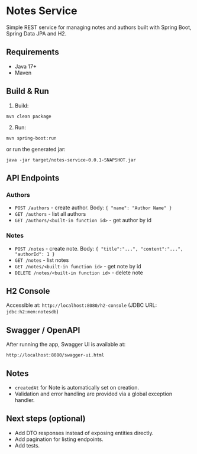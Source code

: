# Notes Service

Simple REST service for managing notes and authors built with Spring Boot, Spring Data JPA and H2.

## Requirements
- Java 17+
- Maven

## Build & Run
1. Build:
```
mvn clean package
```

2. Run:
```
mvn spring-boot:run
```
or run the generated jar:
```
java -jar target/notes-service-0.0.1-SNAPSHOT.jar
```

## API Endpoints

### Authors
- `POST /authors` - create author. Body: `{ "name": "Author Name" }`
- `GET /authors` - list all authors
- `GET /authors/<built-in function id>` - get author by id

### Notes
- `POST /notes` - create note. Body: `{ "title":"...", "content":"...", "authorId": 1 }`
- `GET /notes` - list notes
- `GET /notes/<built-in function id>` - get note by id
- `DELETE /notes/<built-in function id>` - delete note

## H2 Console
Accessible at: `http://localhost:8080/h2-console` (JDBC URL: `jdbc:h2:mem:notesdb`)

## Swagger / OpenAPI
After running the app, Swagger UI is available at:
```
http://localhost:8080/swagger-ui.html
```

## Notes
- `createdAt` for Note is automatically set on creation.
- Validation and error handling are provided via a global exception handler.

## Next steps (optional)
- Add DTO responses instead of exposing entities directly.
- Add pagination for listing endpoints.
- Add tests.

